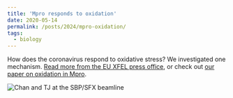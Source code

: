 ```yaml
---
title: 'Mpro responds to oxidation'
date: 2020-05-14
permalink: /posts/2024/mpro-oxidation/
tags:
  - biology
---
```


How does the coronavirus respond to oxidative stress? We investigated one mechanism. [Read more from the EU XFEL press office](https://www.xfel.eu/news_and_events/news/index_eng.html?openDirectAnchor=2358&two_columns=0), or check out [our paper on oxidation in Mpro](https://www.nature.com/articles/s41467-024-48109-3).

![Chan and TJ at the SBP/SFX beamline](https://tjlane.github.io/files/tj_and_chan_covid.jpg)
